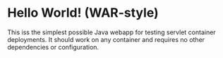 Hello World! (WAR-style)
===============

This iss the simplest possible Java webapp for testing servlet container deployments.  It should work on any container and requires no other dependencies or configuration.
